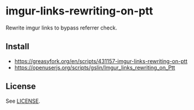 # imgur-links-rewriting-on-ptt

Rewrite imgur links to bypass referrer check.

## Install

* https://greasyfork.org/en/scripts/431157-imgur-links-rewriting-on-ptt
* https://openuserjs.org/scripts/gslin/Imgur_links_rewriting_on_Ptt

## License

See [LICENSE](LICENSE).
